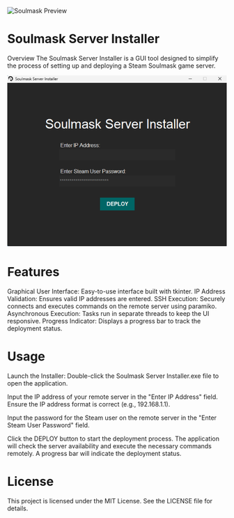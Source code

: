 ![Soulmask Preview](Assets/ico.ico)
# Soulmask Server Installer
Overview
The Soulmask Server Installer is a GUI tool designed to simplify the process of setting up and deploying a Steam Soulmask game server.

![Soulmask Preview](Assets/preview.png)

# Features
Graphical User Interface: Easy-to-use interface built with tkinter.
IP Address Validation: Ensures valid IP addresses are entered.
SSH Execution: Securely connects and executes commands on the remote server using paramiko.
Asynchronous Execution: Tasks run in separate threads to keep the UI responsive.
Progress Indicator: Displays a progress bar to track the deployment status.

# Usage
Launch the Installer: Double-click the Soulmask Server Installer.exe file to open the application.

Input the IP address of your remote server in the "Enter IP Address" field.
Ensure the IP address format is correct (e.g., 192.168.1.1).

Input the password for the Steam user on the remote server in the "Enter Steam User Password" field.

Click the DEPLOY button to start the deployment process.
The application will check the server availability and execute the necessary commands remotely.
A progress bar will indicate the deployment status.

# License
This project is licensed under the MIT License. See the LICENSE file for details.






